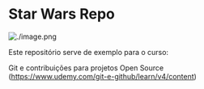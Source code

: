 # Star Wars Repo
![./image.png](Imagem)

Este repositório serve de exemplo para o curso: 

Git e contribuições para projetos Open Source (https://www.udemy.com/git-e-github/learn/v4/content)


